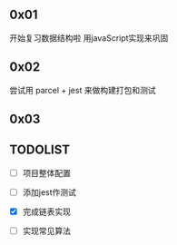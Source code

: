## 0x01
开始复习数据结构啦
用javaScript实现来巩固

## 0x02
尝试用 parcel + jest 来做构建打包和测试
## 0x03

## TODOLIST
- [ ] 项目整体配置
- [ ] 添加jest作测试
- [x] 完成链表实现 
- [ ] 实现常见算法

